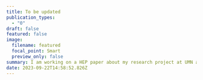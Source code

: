 ```yaml
---
title: To be updated
publication_types:
  - "0"
draft: false
featured: false
image:
  filename: featured
  focal_point: Smart
  preview_only: false
summary: I am working on a HEP paper about my research project at UMN as visiting student in 2023
date: 2023-09-22T14:58:52.826Z
---
```


